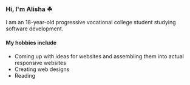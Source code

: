 ### Hi, I'm Alisha ☘

I am an 18-year-old progressive vocational college student studying software development.

#### My hobbies include
- Coming up with ideas for websites and assembling them into actual responsive websites
- Creating web designs
- Reading
